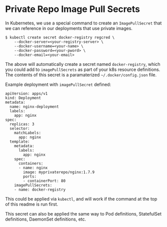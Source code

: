 # Private Repo Image Pull Secrets

In Kubernetes, we use a special command to create an `ImagePullSecret` that we can reference in our deployments that use private images.

```
$ kubectl create secret docker-registry regcred \
    --docker-server=<your-registry-server> \
    --docker-username=<your-name> \
    --docker-password=<your-pword> \
    --docker-email=<your-email>
```

The above will automatically create a secret named `docker-registry`, which you could add to `imagePullSecrets` as part of your k8s resource definitions. The contents of this secret is a paramaterized `~/.docker/config.json` file.

Example deployment with `imagePullSecret` defined:

```
apiVersion: apps/v1 
kind: Deployment
metadata:
  name: nginx-deployment
  labels:
    app: nginx
spec:
  replicas: 3
  selector:
    matchLabels:
      app: nginx
  template:
    metadata:
      labels:
        app: nginx
    spec:
      containers:
      - name: nginx
        image: myprivaterepo/nginx:1.7.9
        ports:
        - containerPort: 80
    imagePullSecrets:
    - name: docker-registry
```

This could be applied via `kubectl`, and will work if the command at the top of this readme is run first.

This secret can also be applied the same way to Pod definitions, StatefulSet definitions, DaemonSet definitions, etc. 
